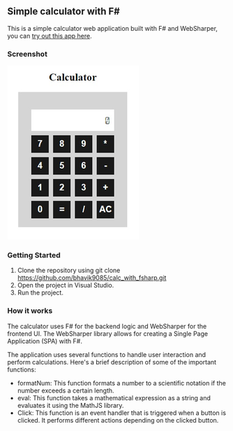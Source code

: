 ## Simple calculator with F#

This is a simple calculator web application built with F# and WebSharper, you can [try out this app here](https://bhavik9085.github.io/calc_with_fsharp/).

### Screenshot
![Screenshot](ss.jpg)


### Getting Started

1. Clone the repository using git clone https://github.com/bhavik9085/calc_with_fsharp.git
2. Open the project in Visual Studio.
3. Run the project.


### How it works

The calculator uses F# for the backend logic and WebSharper for the frontend UI. The WebSharper library allows for creating a Single Page Application (SPA) with F#.

The application uses several functions to handle user interaction and perform calculations. Here's a brief description of some of the important functions:

* formatNum: This function formats a number to a scientific notation if the number exceeds a certain length.
* eval: This function takes a mathematical expression as a string and evaluates it using the MathJS library.
* Click: This function is an event handler that is triggered when a button is clicked. It performs different actions depending on the clicked button.
